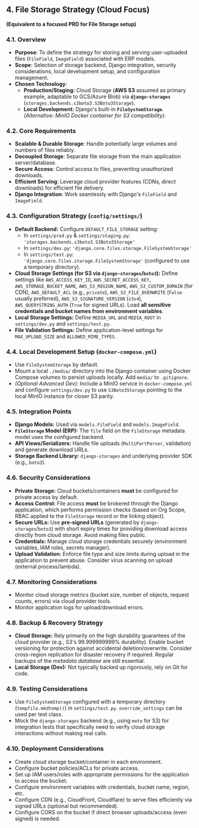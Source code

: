 ## 4. File Storage Strategy (Cloud Focus)

**(Equivalent to a focused PRD for File Storage setup)**

### 4.1. Overview

*   **Purpose**: To define the strategy for storing and serving user-uploaded files (`FileField`, `ImageField`) associated with ERP models.
*   **Scope**: Selection of storage backend, Django integration, security considerations, local development setup, and configuration management.
*   **Chosen Technology**:
    *   **Production/Staging:** Cloud Storage (**AWS S3** assumed as primary example, adaptable to GCS/Azure Blob) via **`django-storages`** (`storages.backends.s3boto3.S3Boto3Storage`).
    *   **Local Development:** Django's built-in **`FileSystemStorage`**. *(Alternative: MinIO Docker container for S3 compatibility)*.

### 4.2. Core Requirements

*   **Scalable & Durable Storage**: Handle potentially large volumes and numbers of files reliably.
*   **Decoupled Storage**: Separate file storage from the main application server/database.
*   **Secure Access**: Control access to files, preventing unauthorized downloads.
*   **Efficient Serving**: Leverage cloud provider features (CDNs, direct downloads) for efficient file delivery.
*   **Django Integration**: Work seamlessly with Django's `FileField` and `ImageField`.

### 4.3. Configuration Strategy (`config/settings/`)

*   **Default Backend:** Configure `DEFAULT_FILE_STORAGE` setting:
    *   In `settings/prod.py` & `settings/staging.py`: `'storages.backends.s3boto3.S3Boto3Storage'`
    *   In `settings/dev.py`: `'django.core.files.storage.FileSystemStorage'`
    *   In `settings/test.py`: `'django.core.files.storage.FileSystemStorage'` (configured to use a temporary directory).
*   **Cloud Storage Settings (for S3 via `django-storages`/`boto3`):** Define settings like `AWS_ACCESS_KEY_ID`, `AWS_SECRET_ACCESS_KEY`, `AWS_STORAGE_BUCKET_NAME`, `AWS_S3_REGION_NAME`, `AWS_S3_CUSTOM_DOMAIN` (for CDN), `AWS_DEFAULT_ACL` (e.g., `private`), `AWS_S3_FILE_OVERWRITE` (`False` usually preferred), `AWS_S3_SIGNATURE_VERSION` (`s3v4`), `AWS_QUERYSTRING_AUTH` (`True` for signed URLs). Load **all sensitive credentials and bucket names from environment variables**.
*   **Local Storage Settings:** Define `MEDIA_URL` and `MEDIA_ROOT` in `settings/dev.py` and `settings/test.py`.
*   **File Validation Settings:** Define application-level settings for `MAX_UPLOAD_SIZE` and `ALLOWED_MIME_TYPES`.

### 4.4. Local Development Setup (`docker-compose.yml`)

*   Use `FileSystemStorage` by default.
*   Mount a local `./media/` directory into the Django container using Docker Compose volumes to persist uploads locally. Add `media/` to `.gitignore`.
*   *(Optional Advanced Dev):* Include a MinIO service in `docker-compose.yml` and configure `settings/dev.py` to use `S3Boto3Storage` pointing to the local MinIO instance for closer S3 parity.

### 4.5. Integration Points

*   **Django Models:** Used via `models.FileField` and `models.ImageField`.
*   **`FileStorage` Model (ERP):** The `file` field on the `FileStorage` metadata model uses the configured backend.
*   **API Views/Serializers:** Handle file uploads (`MultiPartParser`, validation) and generate download URLs.
*   **Storage Backend Library:** `django-storages` and underlying provider SDK (e.g., `boto3`).

### 4.6. Security Considerations

*   **Private Storage:** Cloud buckets/containers **must** be configured for private access by default.
*   **Access Control:** File access **must** be brokered through the Django application, which performs permission checks (based on Org Scope, RBAC applied to the `FileStorage` record or the linking object).
*   **Secure URLs:** Use **pre-signed URLs** (generated by `django-storages`/`boto3`) with short expiry times for providing download access directly from cloud storage. Avoid making files public.
*   **Credentials:** Manage cloud storage credentials securely (environment variables, IAM roles, secrets manager).
*   **Upload Validation:** Enforce file type and size limits during upload in the application to prevent abuse. Consider virus scanning on upload (external process/lambda).

### 4.7. Monitoring Considerations

*   Monitor cloud storage metrics (bucket size, number of objects, request counts, errors) via cloud provider tools.
*   Monitor application logs for upload/download errors.

### 4.8. Backup & Recovery Strategy

*   **Cloud Storage:** Rely primarily on the high durability guarantees of the cloud provider (e.g., S3's 99.999999999% durability). Enable bucket versioning for protection against accidental deletion/overwrite. Consider cross-region replication for disaster recovery if required. Regular backups of the *metadata database* are still essential.
*   **Local Storage (Dev):** Not typically backed up rigorously, rely on Git for code.

### 4.9. Testing Considerations

*   Use `FileSystemStorage` configured with a temporary directory (`tempfile.mkdtemp()`) in `settings/test.py`. `override_settings` can be used per test class.
*   Mock the `django-storages` backend (e.g., using `moto` for S3) for integration tests that specifically need to verify cloud storage interactions without making real calls.

### 4.10. Deployment Considerations

*   Create cloud storage bucket/container in each environment.
*   Configure bucket policies/ACLs for private access.
*   Set up IAM users/roles with appropriate permissions for the application to access the bucket.
*   Configure environment variables with credentials, bucket name, region, etc.
*   Configure CDN (e.g., CloudFront, Cloudflare) to serve files efficiently via signed URLs (optional but recommended).
*   Configure CORS on the bucket if direct browser uploads/access (even signed) is needed.
